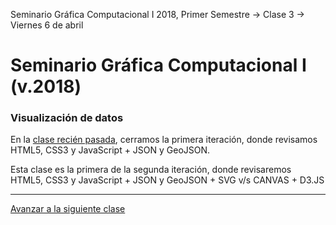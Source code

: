 Seminario Gráfica Computacional I 2018, Primer Semestre → Clase 3 → Viernes 6 de abril

# Seminario Gráfica Computacional I (v.2018)

### Visualización de datos

En la [clase recién pasada](https://github.com/profesorfaco/dgp502_2), cerramos la primera iteración, donde revisamos HTML5, CSS3 y JavaScript + JSON y GeoJSON.

Esta clase es la primera de la segunda iteración, donde revisaremos HTML5, CSS3 y JavaScript + JSON y GeoJSON + SVG v/s CANVAS + D3.JS

- - - - 

[Avanzar a la siguiente clase](https://github.com/profesorfaco/dgp502_4/)
